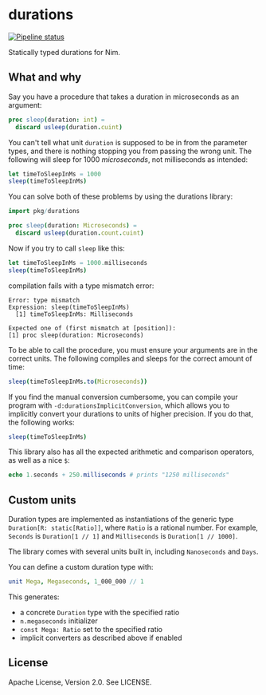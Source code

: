 # durations

[![Pipeline status](https://gitlab.com/z-------------/durations/badges/master/pipeline.svg)](https://gitlab.com/z-------------/durations/pipelines)

Statically typed durations for Nim.

## What and why

Say you have a procedure that takes a duration in microseconds as an argument:

```nim
proc sleep(duration: int) =
  discard usleep(duration.cuint)
```

You can't tell what unit `duration` is supposed to be in from the parameter types, and there is nothing stopping you from passing the wrong unit. The following will sleep for 1000 *microseconds*, not milliseconds as intended:

```nim
let timeToSleepInMs = 1000
sleep(timeToSleepInMs)
```

You can solve both of these problems by using the durations library:

```nim
import pkg/durations

proc sleep(duration: Microseconds) =
  discard usleep(duration.count.cuint)
```

Now if you try to call `sleep` like this:

```nim
let timeToSleepInMs = 1000.milliseconds
sleep(timeToSleepInMs)
```

compilation fails with a type mismatch error:

```
Error: type mismatch
Expression: sleep(timeToSleepInMs)
  [1] timeToSleepInMs: Milliseconds

Expected one of (first mismatch at [position]):
[1] proc sleep(duration: Microseconds)
```

To be able to call the procedure, you must ensure your arguments are in the correct units. The following compiles and sleeps for the correct amount of time:

```nim
sleep(timeToSleepInMs.to(Microseconds))
```

If you find the manual conversion cumbersome, you can compile your program with `-d:durationsImplicitConversion`, which allows you to implicitly convert your durations to units of higher precision. If you do that, the following works:

```nim
sleep(timeToSleepInMs)
```

This library also has all the expected arithmetic and comparison operators, as well as a nice `$`:

```nim
echo 1.seconds + 250.milliseconds # prints "1250 milliseconds"
```

## Custom units

Duration types are implemented as instantiations of the generic type `Duration[R: static[Ratio]]`, where `Ratio` is a rational number. For example, `Seconds` is `Duration[1 // 1]` and `Milliseconds` is `Duration[1 // 1000]`.

The library comes with several units built in, including `Nanoseconds` and `Days`.

You can define a custom duration type with:

```nim
unit Mega, Megaseconds, 1_000_000 // 1
```

This generates:

* a concrete `Duration` type with the specified ratio
* `n.megaseconds` initializer
* `const Mega: Ratio` set to the specified ratio
* implicit converters as described above if enabled

## License

Apache License, Version 2.0. See LICENSE.
